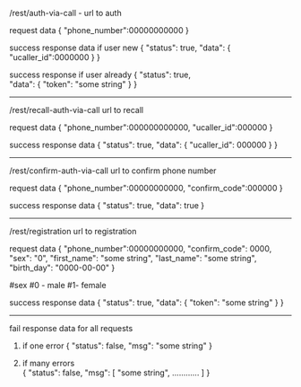 /rest/auth-via-call - url to auth 

request data 
{
    "phone_number":00000000000
} 

success response data if user new
{
    "status": true, 
    "data": {
        "ucaller_id":0000000
    }
}

success response if user already 
{
    "status": true,  
    "data": {
        "token": "some string"
    }
}

------------------------------------------------------------------------------------------------------------------------

/rest/recall-auth-via-call url to recall
 
request data
{
    "phone_number":000000000000, 
    "ucaller_id":000000
}

success response data 
{
    "status": true,
    "data": {
        "ucaller_id": 000000
    }
}

------------------------------------------------------------------------------------------------------------------------

/rest/confirm-auth-via-call url to confirm phone number

request data
{
    "phone_number":00000000000,
    "confirm_code":000000
}

success response data 
{
    "status": true, 
    "data": true
}

------------------------------------------------------------------------------------------------------------------------

/rest/registration url to registration 

request data
{
    "phone_number":00000000000, 
    "confirm_code": 0000, 
    "sex": "0", 
    "first_name": "some string", 
    "last_name": "some string",
    "birth_day": "0000-00-00"
}

#sex
#0 - male
#1- female 

success response data
{
    "status": true,
    "data": {
        "token": "some string"
    }
}

------------------------------------------------------------------------------------------------------------------------

fail response data for all requests 

1) if one error 
{
    "status": false,
    "msg": "some string"
}

2) if many errors  
{
    "status": false, 
     "msg": [
        "some string",
        ............
    ]
}
